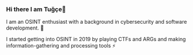 ### Hi there I am Tuğçe👋
I am an OSINT enthusiast with a background in cybersecurity and software development. 💬

I started getting into OSINT in 2019 by playing CTFs and ARGs and making information-gathering and processing tools ⚡
<!--

- 🔭 I’m currently working on ...
- 🌱 I’m currently learning ...
- 👯 I’m looking to collaborate on ...
- 🤔 I’m looking for help with ...
- 💬 Ask me about ...
- 📫 How to reach me: ...
- 😄 Pronouns: ...
- ⚡ Fun fact: ...
-->
